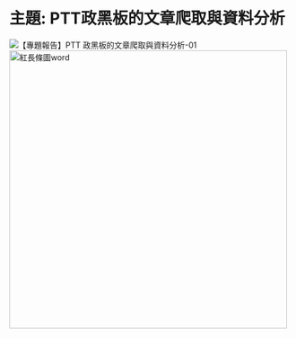 # 主題: PTT政黑板的文章爬取與資料分析

![【專題報告】PTT 政黑板的文章爬取與資料分析-01](https://user-images.githubusercontent.com/66252302/125791964-baadbd99-278e-4ee0-9359-00d6a5cb8e5a.png)
<img width="495" alt="紅長條圖word" src="https://user-images.githubusercontent.com/66252302/99226336-8cbc0c80-2824-11eb-8d0a-8c4929487def.PNG">
